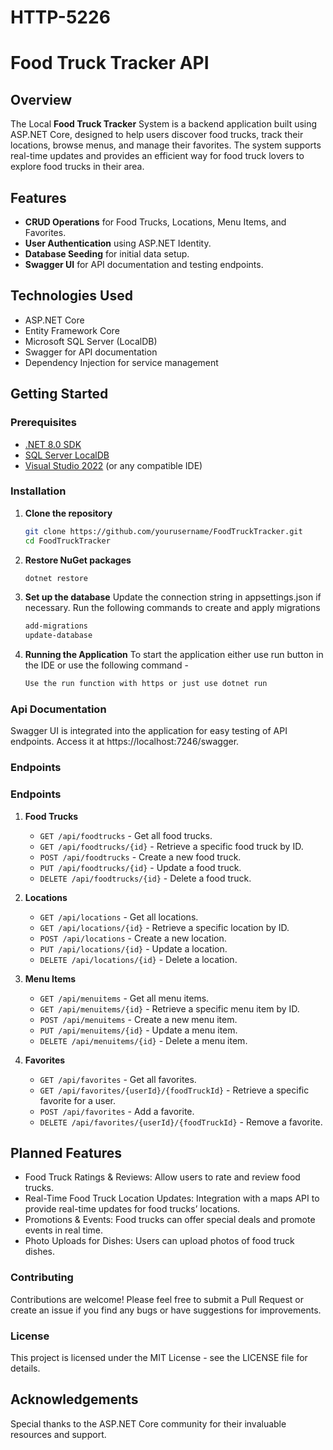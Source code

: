 # HTTP-5226
# Food Truck Tracker API

## Overview
The Local **Food Truck Tracker** System is a backend application built using ASP.NET Core, designed to help users discover food trucks, track their locations, browse menus, and manage their favorites. The system supports real-time updates and provides an efficient way for food truck lovers to explore food trucks in their area.

## Features
- **CRUD Operations** for Food Trucks, Locations, Menu Items, and Favorites.
- **User Authentication** using ASP.NET Identity.
- **Database Seeding** for initial data setup.
- **Swagger UI** for API documentation and testing endpoints.

## Technologies Used
- ASP.NET Core
- Entity Framework Core
- Microsoft SQL Server (LocalDB)
- Swagger for API documentation
- Dependency Injection for service management

## Getting Started

### Prerequisites
- [.NET 8.0 SDK](https://dotnet.microsoft.com/download/dotnet/8.0)
- [SQL Server LocalDB](https://docs.microsoft.com/en-us/sql/database-engine/configure-windows/sql-server-express-localdb?view=sql-server-ver15)
- [Visual Studio 2022](https://visualstudio.microsoft.com/vs/) (or any compatible IDE)

### Installation

1. **Clone the repository**
   ```bash
   git clone https://github.com/yourusername/FoodTruckTracker.git
   cd FoodTruckTracker

2. **Restore NuGet packages**
   ```bash
   dotnet restore

3. **Set up the database**
   Update the connection string in appsettings.json if necessary.
   Run the following commands to create and apply migrations

   ```bash
   add-migrations 
   update-database

4. **Running the Application**
   To start the application either use run button in the IDE or use the following command - 
   ```bash
   Use the run function with https or just use dotnet run
   
### Api Documentation
Swagger UI is integrated into the application for easy testing of API endpoints. Access it at https://localhost:7246/swagger.

### Endpoints

### Endpoints

1. **Food Trucks**
   - `GET /api/foodtrucks` - Get all food trucks.
   - `GET /api/foodtrucks/{id}` - Retrieve a specific food truck by ID.
   - `POST /api/foodtrucks` - Create a new food truck.
   - `PUT /api/foodtrucks/{id}` - Update a food truck.
   - `DELETE /api/foodtrucks/{id}` - Delete a food truck.

2. **Locations**
   - `GET /api/locations` - Get all locations.
   - `GET /api/locations/{id}` - Retrieve a specific location by ID.
   - `POST /api/locations` - Create a new location.
   - `PUT /api/locations/{id}` - Update a location.
   - `DELETE /api/locations/{id}` - Delete a location.

3. **Menu Items**
   - `GET /api/menuitems` - Get all menu items.
   - `GET /api/menuitems/{id}` - Retrieve a specific menu item by ID.
   - `POST /api/menuitems` - Create a new menu item.
   - `PUT /api/menuitems/{id}` - Update a menu item.
   - `DELETE /api/menuitems/{id}` - Delete a menu item.

4. **Favorites**
   - `GET /api/favorites` - Get all favorites.
   - `GET /api/favorites/{userId}/{foodTruckId}` - Retrieve a specific favorite for a user.
   - `POST /api/favorites` - Add a favorite.
   - `DELETE /api/favorites/{userId}/{foodTruckId}` - Remove a favorite.

## Planned Features
- Food Truck Ratings & Reviews: Allow users to rate and review food trucks.
- Real-Time Food Truck Location Updates: Integration with a maps API to provide real-time updates for food trucks’ locations.
- Promotions & Events: Food trucks can offer special deals and promote events in real time.
- Photo Uploads for Dishes: Users can upload photos of food truck dishes.



### Contributing
Contributions are welcome! Please feel free to submit a Pull Request or create an issue if you find any bugs or have suggestions for improvements.

### License
This project is licensed under the MIT License - see the LICENSE file for details.

## Acknowledgements
Special thanks to the ASP.NET Core community for their invaluable resources and support.



